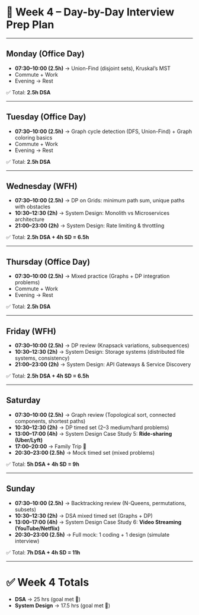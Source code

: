 # 📅 Week 4 – Day-by-Day Interview Prep Plan

---

## **Monday (Office Day)**
- **07:30–10:00 (2.5h)** → Union-Find (disjoint sets), Kruskal’s MST
- Commute + Work
- Evening → Rest

✅ Total: **2.5h DSA**

---

## **Tuesday (Office Day)**
- **07:30–10:00 (2.5h)** → Graph cycle detection (DFS, Union-Find) + Graph coloring basics
- Commute + Work
- Evening → Rest

✅ Total: **2.5h DSA**

---

## **Wednesday (WFH)**
- **07:30–10:00 (2.5h)** → DP on Grids: minimum path sum, unique paths with obstacles
- **10:30–12:30 (2h)** → System Design: Monolith vs Microservices architecture
- **21:00–23:00 (2h)** → System Design: Rate limiting & throttling

✅ Total: **2.5h DSA + 4h SD = 6.5h**

---

## **Thursday (Office Day)**
- **07:30–10:00 (2.5h)** → Mixed practice (Graphs + DP integration problems)
- Commute + Work
- Evening → Rest

✅ Total: **2.5h DSA**

---

## **Friday (WFH)**
- **07:30–10:00 (2.5h)** → DP review (Knapsack variations, subsequences)
- **10:30–12:30 (2h)** → System Design: Storage systems (distributed file systems, consistency)
- **21:00–23:00 (2h)** → System Design: API Gateways & Service Discovery

✅ Total: **2.5h DSA + 4h SD = 6.5h**

---

## **Saturday**
- **07:30–10:00 (2.5h)** → Graph review (Topological sort, connected components, shortest paths)
- **10:30–12:30 (2h)** → DP timed set (2–3 medium/hard problems)
- **13:00–17:00 (4h)** → System Design Case Study 5: **Ride-sharing (Uber/Lyft)**
- **17:00–20:00** → Family Trip 🚗
- **20:30–23:00 (2.5h)** → Mock timed set (mixed problems)

✅ Total: **5h DSA + 4h SD = 9h**

---

## **Sunday**
- **07:30–10:00 (2.5h)** → Backtracking review (N-Queens, permutations, subsets)
- **10:30–12:30 (2h)** → DSA mixed timed set (Graphs + DP)
- **13:00–17:00 (4h)** → System Design Case Study 6: **Video Streaming (YouTube/Netflix)**
- **20:30–23:00 (2.5h)** → Full mock: 1 coding + 1 design (simulate interview)

✅ Total: **7h DSA + 4h SD = 11h**

---

# ✅ Week 4 Totals
- **DSA** → 25 hrs (goal met 🎯)
- **System Design** → 17.5 hrs (goal met 🎯)  
